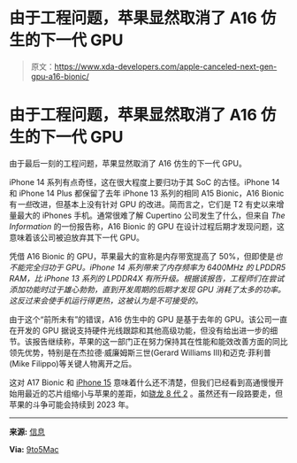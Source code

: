 # 由于工程问题，苹果显然取消了 A16 仿生的下一代 GPU

> 原文：<https://www.xda-developers.com/apple-canceled-next-gen-gpu-a16-bionic/>

# 由于工程问题，苹果显然取消了 A16 仿生的下一代 GPU

由于最后一刻的工程问题，苹果显然取消了 A16 仿生的下一代 GPU。

iPhone 14 系列有点奇怪，这在很大程度上要归功于其 SoC 的古怪。iPhone 14 和 iPhone 14 Plus 都保留了去年 iPhone 13 系列的相同 A15 Bionic，A16 Bionic 有*一些*改进，但基本上没有针对 GPU 的改进。简而言之，它们是 T2 有史以来增量最大的 iPhones 手机。通常很难了解 Cupertino 公司发生了什么，但来自 *The Information* 的一份报告称，A16 Bionic 的 GPU 在设计过程后期才发现问题，这意味着该公司被迫放弃其下一代 GPU。

凭借 A16 Bionic 的 GPU，苹果最大的宣称是内存带宽提高了 50%，但即使是*也不能完全归功于 GPU。iPhone 14 系列带来了内存频率为 6400MHz 的 LPDDR5 RAM，比 iPhone 13 系列的 LPDDR4X 有所升级。根据该报告，工程师们在尝试添加功能时过于雄心勃勃，直到开发周期的后期才发现 GPU 消耗了太多的功率。这反过来会使手机运行得更热，这被认为是不可接受的。*

由于这个“前所未有”的错误，A16 仿生中的 GPU 是基于去年的 GPU。该公司一直在开发的 GPU 据说支持硬件光线跟踪和其他高级功能，但没有给出进一步的细节。该报告继续称，苹果的这一部门正在努力保持其在性能和能效改善方面的同比领先优势，特别是在杰拉德·威廉姆斯三世(Gerard Williams III)和迈克·菲利普(Mike Filippo)等关键人物离开之后。

这对 A17 Bionic 和 [iPhone 15](https://www.xda-developers.com/apple-iphone-15/) 意味着什么还不清楚，但我们已经看到高通慢慢开始用最近的芯片组缩小与苹果的差距，如[骁龙 8 代 2](https://www.xda-developers.com/qualcomm-snapdragon-8-gen-2/) 。虽然还有一段路要走，但苹果的斗争可能会持续到 2023 年。

* * *

**来源:** [信息](https://www.theinformation.com/articles/inside-apples-war-for-chip-talent)

**Via:** [9to5Mac](https://9to5mac.com/2022/12/23/apple-chip-gpu-blunder/)